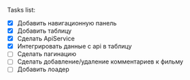 Tasks list:

- [x] Добавить навигационную панель
- [x] Добавить таблицу
- [x] Сделать ApiService
- [x] Интегрировать данные с api в таблицу
- [ ] Сделать пагинацию
- [ ] Сделать добавление/удаление комментариев к фильму
- [ ] Добавить лоадер
